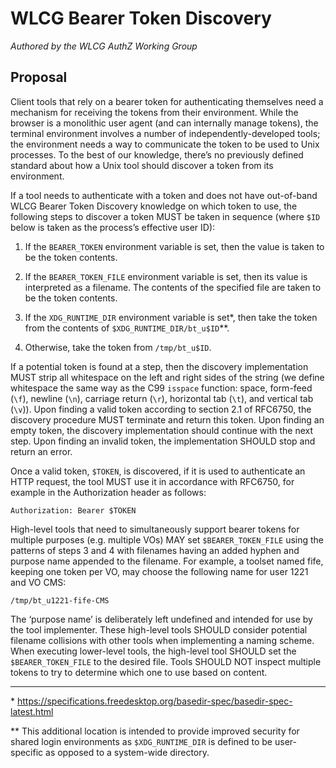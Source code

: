 # WLCG Bearer Token Discovery

_Authored by the WLCG AuthZ Working Group_

## Proposal

Client tools that rely on a bearer token for authenticating themselves need a mechanism for receiving the tokens from their environment.  While the browser is a monolithic user agent (and can internally manage tokens), the terminal environment involves a number of independently-developed tools; the environment needs a way to communicate the token to be used to Unix processes.  To the best of our knowledge, there’s no previously defined standard about how a Unix tool should discover a token from its environment.

If a tool needs to authenticate with a token and does not have out-of-band WLCG Bearer Token Discovery knowledge on which token to use, the following steps to discover a token MUST be taken in sequence (where ``$ID`` below is taken as the process’s effective user ID):

1. If the ``BEARER_TOKEN`` environment variable is set, then the value is taken to be the token contents.

2. If the ``BEARER_TOKEN_FILE`` environment variable is set, then its value is interpreted as a filename.  The contents of the specified file are taken to be the token contents.

3. If the ``XDG_RUNTIME_DIR`` environment variable is set\*, then take the token from the contents of ``$XDG_RUNTIME_DIR/bt_u$ID``\*\*.

4. Otherwise, take the token from ``/tmp/bt_u$ID``.

If a potential token is found at a step, then the discovery implementation MUST strip all whitespace on the left and right sides of the string (we define whitespace the same way as the C99 ``isspace`` function: space, form-feed (``\f``), newline (``\n``), carriage return (``\r``), horizontal tab (``\t``), and vertical tab (``\v``)).  Upon finding a valid token according to section 2.1 of RFC6750, the discovery procedure MUST terminate and return this token.  Upon finding an empty token, the discovery implementation should continue with the next step.  Upon finding an invalid token, the implementation SHOULD stop and return an error.  

Once a valid token, ``$TOKEN``, is discovered, if it is used to authenticate an HTTP request, the tool MUST use it in accordance with RFC6750, for example in the Authorization header as follows:

```
Authorization: Bearer $TOKEN
```

High-level tools that need to simultaneously support bearer tokens for multiple purposes (e.g. multiple VOs) MAY set ``$BEARER_TOKEN_FILE`` using the patterns of steps 3 and 4 with filenames having an added hyphen and purpose name appended to the filename.  For example, a toolset named fife, keeping one token per VO, may choose the following name for user 1221 and VO CMS:

```
/tmp/bt_u1221-fife-CMS
```

The ‘purpose name’ is deliberately left undefined and intended for use by the tool implementer.  These high-level tools SHOULD consider potential filename collisions with other tools when implementing a naming scheme.  When executing lower-level tools, the high-level tool SHOULD set the ``$BEARER_TOKEN_FILE`` to the desired file.  Tools SHOULD NOT inspect multiple tokens to try to determine which one to use based on content. 

------------

\* https://specifications.freedesktop.org/basedir-spec/basedir-spec-latest.html

\** This additional location is intended to provide improved security for shared login environments as ``$XDG_RUNTIME_DIR`` is defined to be user-specific as opposed to a system-wide directory.
